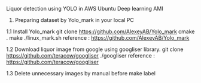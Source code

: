 Liquor detection using YOLO in AWS Ubuntu Deep learning AMI

1. Preparing dataset by Yolo_mark in your local PC

 1.1 Install Yolo_mark
  git clone https://github.com/AlexeyAB/Yolo_mark
  cmake .
  make
  ./linux_mark.sh
  reference : https://github.com/AlexeyAB/Yolo_mark

 1.2 Download liquor image from google using googliser library.
  git clone https://github.com/teracow/googliser
  ./googliser <command>
  reference : https://github.com/teracow/googliser

 1.3 Delete unnecessary images by manual before make label

